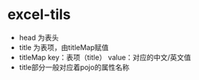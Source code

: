 # excel-tils

*   head 为表头
*   title 为表项，由titleMap赋值
*   titleMap  key：表项（title） value：对应的中文/英文值
*   title部分一般对应着pojo的属性名称
